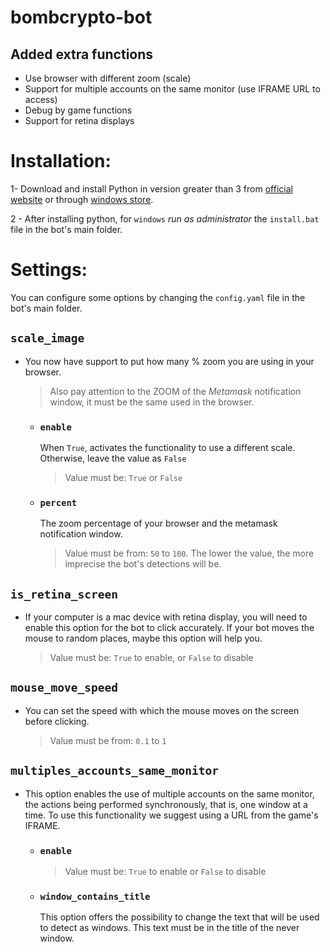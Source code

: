 # bombcrypto-bot

## Added extra functions

- Use browser with different zoom (scale)
- Support for multiple accounts on the same monitor (use IFRAME URL to access)
- Debug by game functions
- Support for retina displays

# Installation:

1- Download and install Python in version greater than 3 from [official website](https://www.python.org/downloads/) or through [windows store](https://www.microsoft.com/p/python-37/9nj46sx7x90p?activetab=pivot:overviewtab).

2 - After installing python, for `windows` _run as administrator_ the `install.bat` file in the bot's main folder.

# Settings:

You can configure some options by changing the `config.yaml` file in the bot's main folder.

## `scale_image`

- You now have support to put how many % zoom you are using in your browser.

  > Also pay attention to the ZOOM of the _Metamask_ notification window, it must be the same used in the browser.

  - ### `enable`

    When `True`, activates the functionality to use a different scale. Otherwise, leave the value as `False`

    > Value must be: `True` or `False`

  - ### `percent`
    The zoom percentage of your browser and the metamask notification window.
    > Value must be from: `50` to `100`. The lower the value, the more imprecise the bot's detections will be.

## `is_retina_screen`

- If your computer is a mac device with retina display, you will need to enable this option for the bot to click accurately. If your bot moves the mouse to random places, maybe this option will help you.
  > Value must be: `True` to enable, or `False` to disable

## `mouse_move_speed`

- You can set the speed with which the mouse moves on the screen before clicking.
  > Value must be from: `0.1` to `1`

## `multiples_accounts_same_monitor`

- This option enables the use of multiple accounts on the same monitor, the actions being performed synchronously, that is, one window at a time. To use this functionality we suggest using a URL from the game's IFRAME.

  - ### `enable`

    > Value must be: `True` to enable or `False` to disable

  - ### `window_contains_title`
    This option offers the possibility to change the text that will be used to detect as windows. This text must be in the title of the never window.
